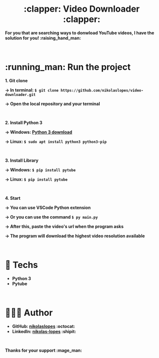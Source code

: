 <div><strong>
<div align="center">
  <h1>:clapper: Video Downloader :clapper: </h1>
</div>
  <p>For you that are searching ways to donwload YouTube videos, I have the solution for you! :raising_hand_man:</p>
<br>
 <h1>:running_man:	Run the project</h1>

<p>1. Git clone<p>
  
-> In terminal: `$ git clone https://github.com/nikolaslopes/video-downloader.git`
 
-> Open the local repository and your terminal

<br>
  
<p>2. Install Python 3<p> 

-> Windows: [Python 3 download](https://www.python.org/downloads/)

-> Linux: `$ sudo apt install python3 python3-pip`
  
<br>

<p>3. Install Library<p>

-> Windows: `$ pip install pytube`

-> Linux: `$ pip install pytube`
  
<br>
  
<p>4. Start<p>

-> You can use VSCode Python extension

-> Or you can use the command `$ py main.py`
  
-> After this, paste the video's url when the program asks
  
-> The program will download the highest video resolution available
  
<br>
 
# 🚀 Techs
- Python 3
- Pytube
    
 <br>
   
# 👨🏻‍💻 Author

- GitHub: [nikolaslopes](https://github.com/nikolaslopes) :octocat:
- LinkedIn: [nikolas-lopes](https://www.linkedin.com/in/nikolas-lopes-b06524209/) :shipit:
  
<br>
<p>Thanks for your support :mage_man:<p>
  
 
<strong><div>
